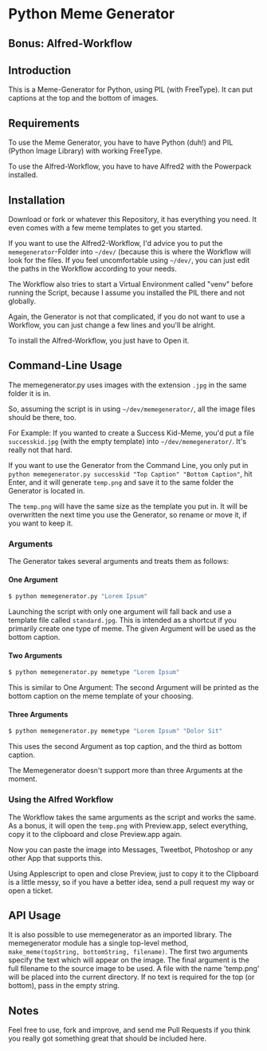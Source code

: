 # Python Meme Generator
## Bonus: Alfred-Workflow

## Introduction
This is a Meme-Generator for Python, using PIL (with FreeType). It can put captions at the top and the bottom of images.

## Requirements
To use the Meme Generator, you have to have Python (duh!) and PIL (Python Image Library) with working FreeType.

To use the Alfred-Workflow, you have to have Alfred2 with the Powerpack installed.

## Installation

Download or fork or whatever this Repository, it has everything you need. It even comes with a few meme templates to get you started.

If you want to use the Alfred2-Workflow, I'd advice you to put the `memegenerator`-Folder into `~/dev/` (because this is where the Workflow will look for the files. If you feel uncomfortable using `~/dev/`, you can just edit the paths in the Workflow according to your needs.

The Workflow also tries to start a Virtual Environment called "venv" before running the Script, because I assume you installed the PIL there and not globally.

Again, the Generator is not that complicated, if you do not want to use a Workflow, you can just change a few lines and you'll be alright.

To install the Alfred-Workflow, you just have to Open it.

## Command-Line Usage

The memegenerator.py uses images with the extension `.jpg` in the same folder it is in.

So, assuming the script is in using `~/dev/memegenerator/`, all the image files should be there, too.

For Example: If you wanted to create a Success Kid-Meme, you'd put a file `successkid.jpg` (with the empty template) into `~/dev/memegenerator/`. It's really not that hard.

If you want to use the Generator from the Command Line, you only put in `python memegenerator.py successkid "Top Caption" "Bottom Caption"`, hit Enter, and it will generate `temp.png` and save it to the same folder the Generator is located in.

The `temp.png` will have the same size as the template you put in. It will be overwritten the next time you use the Generator, so rename or move it, if you want to keep it.

### Arguments

The Generator takes several arguments and treats them as follows:

#### One Argument
``` bash
$ python memegenerator.py "Lorem Ipsum"
```
Launching the script with only one argument will fall back and use a template file called `standard.jpg`. This is intended as a shortcut if you primarily create one type of meme. The given Argument will be used as the bottom caption.

#### Two Arguments
``` bash
$ python memegenerator.py memetype "Lorem Ipsum"
```
This is similar to One Argument: The second Argument will be printed as the bottom caption on the meme template of your choosing.
#### Three Arguments
``` bash
$ python memegenerator.py memetype "Lorem Ipsum" "Dolor Sit"
```
This uses the second Argument as top caption, and the third as bottom caption.

The Memegenerator doesn't support more than three Arguments at the moment.

### Using the Alfred Workflow
The Workflow takes the same arguments as the script and works the same. As a bonus, it will open the `temp.png` with Preview.app, select everything, copy it to the clipboard and close Preview.app again.

Now you can paste the image into Messages, Tweetbot, Photoshop or any other App that supports this.

Using Applescript to open and close Preview, just to copy it to the Clipboard is a little messy, so if you have a better idea, send a pull request my way or open a ticket.

## API Usage

It is also possible to use memegenerator as an imported library. The memegenerator module has a single top-level method, `make_meme(topString, bottomString, filename)`. The first two arguments specify the text which will appear on the image. The final argument is the full filename to the source image to be used. A file with the name 'temp.png' will be placed into the current directory. If no text is required for the top (or bottom), pass in the empty string.

## Notes

Feel free to use, fork and improve, and send me Pull Requests if you think you really got something great that should be included here.
